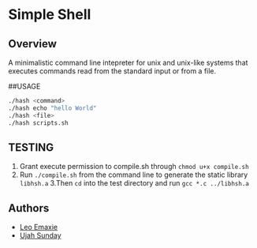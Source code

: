 # Simple Shell

## Overview
A minimalistic command line intepreter for unix and unix-like systems that executes commands read from the standard input or from a file.

##USAGE
```bash
./hash <command>
./hash echo "hello World"
./hash <file>
./hash scripts.sh
```

## TESTING
1. Grant execute permission to compile.sh through `chmod u+x compile.sh`
2. Run `./compile.sh` from the command line to generate the static library `libhsh.a`
3.Then `cd` into the test directory and run `gcc *.c ../libhsh.a`

## Authors
* [Leo Emaxie](https://github.com/leoemaxie)
* [Ujah Sunday](https://github.com/ujah2023)
